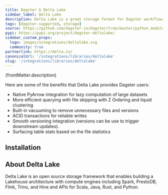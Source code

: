 ```yaml
---
title: Dagster & Delta Lake
sidebar_label: Delta Lake
description: Delta Lake is a great storage format for Dagster workflows. With this integration, you can use the Delta Lake I/O Manager to read and write your Dagster assets.
tags: [dagster-supported, storage]
source: https://github.com/dagster-io/dagster/tree/master/python_modules/libraries/dagster-deltalake
pypi: https://pypi.org/project/dagster-deltalake/
sidebar_custom_props:
  logo: images/integrations/deltalake.svg
  community: true
partnerlink: https://delta.io/
canonicalUrl: '/integrations/libraries/deltalake'
slug: '/integrations/libraries/deltalake'
---
```


<p>{frontMatter.description}</p>

Here are some of the benefits that Delta Lake provides Dagster users:

- Native PyArrow integration for lazy computation of large datasets
- More efficient querying with file skipping with Z Ordering and liquid clustering
- Built-in vacuuming to remove unnecessary files and versions
- ACID transactions for reliable writes
- Smooth versioning integration (versions can be use to trigger downstream updates).
- Surfacing table stats based on the file statistics

## Installation

<PackageInstallInstructions packageName="dagster-deltalake dagster-deltalake-pandas dagster-deltalake-polars" />

## About Delta Lake

Delta Lake is an open source storage framework that enables building a Lakehouse architecture with compute engines including Spark, PrestoDB, Flink, Trino, and Hive and APIs for Scala, Java, Rust, and Python.
